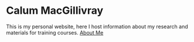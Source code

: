 # Calum MacGillivray
This is my personal website, here I host information about my research and materials for training courses.
[About Me](/about/)
